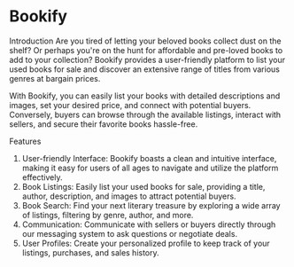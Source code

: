 # Bookify

Introduction
Are you tired of letting your beloved books collect dust on the shelf? Or perhaps you're on the hunt for affordable and pre-loved books to add to your collection? Bookify provides a user-friendly platform to list your used books for sale and discover an extensive range of titles from various genres at bargain prices.

With Bookify, you can easily list your books with detailed descriptions and images, set your desired price, and connect with potential buyers. Conversely, buyers can browse through the available listings, interact with sellers, and secure their favorite books hassle-free.

Features
1. User-friendly Interface: Bookify boasts a clean and intuitive interface, making it easy for users of all ages to navigate and utilize the platform effectively.
2. Book Listings: Easily list your used books for sale, providing a title, author, description, and images to attract potential buyers.
3. Book Search: Find your next literary treasure by exploring a wide array of listings, filtering by genre, author, and more.
4. Communication: Communicate with sellers or buyers directly through our messaging system to ask questions or negotiate deals.
5. User Profiles: Create your personalized profile to keep track of your listings, purchases, and sales history.